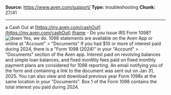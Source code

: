 # 

**Source:** https://www.aven.com/support/
**Type:** troubleshooting
**Chunk:** 27/41

---

a Cash Out at [https://my.aven.com/cashOut](https://my.aven.com/cashOut) [iframe](https://player.vimeo.com/video/736680809?h=339f486a3b&badge=0&autopause=0&player_id=0&app_id=58479) \- Do you issue IRS Form 1098? ![down](https://www.aven.com/img/down.bb266b57.svg) Yes, we do. 1098 statements are available on the Aven App or online at "Account" > "Documents" If you had $10 or more of interest paid during 2024, there is a "Form 1098 (2024)" in your "Account" > "Documents" section of the Aven app. Interest paid on revolving balances and simple loan balances, and fixed monthly fees paid on fixed monthly payment plans are considered for 1098 reporting. An email notifying you of the form and containing a link to the document was sent out on Jan 31, 2025. You can also view and download previous year Form 1098s at the same location in your "Documents". Box 1 of the Form 1098 contains the total interest you paid during 2024.